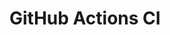 # GitHub Actions CI










































































































































































































































































































































































































































































































































































































































































































































































































































































































































































































































































































































































































































































































































































































































































































































































































































































































































































































































































































































































































































































































































































































































































































































































































































































































































































































































































































































































































































































































































































































































































































































































































































































































































































































































































































































































































































































































































